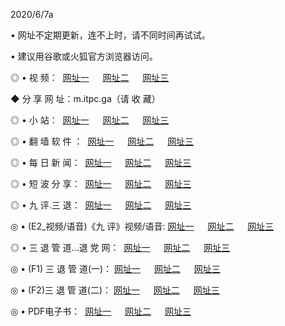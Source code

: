 <p>2020/6/7a
<p>• 网址不定期更新，连不上时，请不同时间再试试。
<p>• 建议用谷歌或火狐官方浏览器访问。
<p>◎ • 视 频： 
<a href="http://had.lexmarktr.com/" target="_blank">网址一</a> 　 
<a href="http://hsy.lexmarktr.com/" target="_blank">网址二</a> 　 
<a href="http://hxx.lexmarktr.com/b.html" target="_blank">网址三</a>
<p>◆ 分 享 网 址：m.itpc.ga（请 收 藏） </p>

<p>◎ • 小 站：  
<a href="http://had.lexmarktr.com/f.html" target="_blank">网址一</a> 　 
<a href="http://hsy.lexmarktr.com/h.html" target="_blank">网址二</a> 　 
<a href="http://hxx.lexmarktr.com/k/" target="_blank">网址三</a></p>
<p>◎ • 翻 墙 软 件 ：  
<a href="http://had.lexmarktr.com/ff/" target="_blank">网址一</a> 　 
<a href="http://hsy.lexmarktr.com/s/read/a1_nd.html" target="_blank">网址二</a> 　 
<a href="http://hxx.lexmarktr.com/ff/index.html" target="_blank">网址三</a></p>
<p>◎ • 每 日 新 闻：  
<a href="http://had.lexmarktr.com/day/" target="_blank">网址一</a> 　 
<a href="http://hsy.lexmarktr.com/day/" target="_blank">网址二</a> 　 
<a href="http://hxx.lexmarktr.com/day/index.html" target="_blank">网址三</a></p>
<p>◎ • 短 波 分 享：  
<a href="http://had.lexmarktr.com/h/" target="_blank">网址一</a> 　 
<a href="http://hsy.lexmarktr.com/h/" target="_blank">网址二</a> 　 
<a href="http://hxx.lexmarktr.com/h/index.html" target="_blank">网址三</a></p>
<p>◎ • 九 评.三 退：  
<a href="http://had.lexmarktr.com/t/" target="_blank">网址一</a> 　 
<a href="http://hsy.lexmarktr.com/v2/index.html" target="_blank">网址二</a> 　 
<a href="http://hxx.lexmarktr.com/tt/index.html" target="_blank">网址三</a> 　</p>
<p>◎ • (E2_视频/语音)《九 评》视频/语音: 
<a href="http://had.lexmarktr.com/7738.html" target="_blank">网址一</a> 　 
<a href="http://hsy.lexmarktr.com/7614.html" target="_blank">网址二</a> 　 
<a href="http://hxx.lexmarktr.com/7633.html" target="_blank">网址三</a></p>
<p>◎ • 三 退 管 道...退 党 网：  
<a href="http://had.lexmarktr.com/go/td1.html" target="_blank">网址一</a> 　 
<a href="http://hsy.lexmarktr.com/go/td2.html" target="_blank">网址二</a> 　 
<a href="http://hxx.lexmarktr.com/go/td3.html" target="_blank">网址三</a></p>
<p>◎ • (F1) 三 退 管 道(一)： 
<a href="http://had.lexmarktr.com/dd/" target="_blank">网址一</a> 　 
<a href="http://hsy.lexmarktr.com/s/read/a1_tdx.html" target="_blank">网址二</a> 　 
<a href="http://hxx.lexmarktr.com/dd/" target="_blank">网址三</a></p>
<p>◎ • (F2)三 退 管 道(二)： 
<a href="http://hxx.lexmarktr.com/d/" target="_blank">网址一</a> 　 
<a href="http://had.lexmarktr.com/d/index.html" target="_blank">网址二</a> 　 
<a href="http://hsy.lexmarktr.com/d/" target="_blank">网址三</a></p>
<p>◎ • PDF电子书：  
<a href="http://had.lexmarktr.com/p/" target="_blank">网址一</a> 　 
<a href="http://hsy.lexmarktr.com/p/index.html" target="_blank">网址二</a> 　 
<a href="http://hxx.lexmarktr.com/p/" target="_blank">网址三</a></p>
